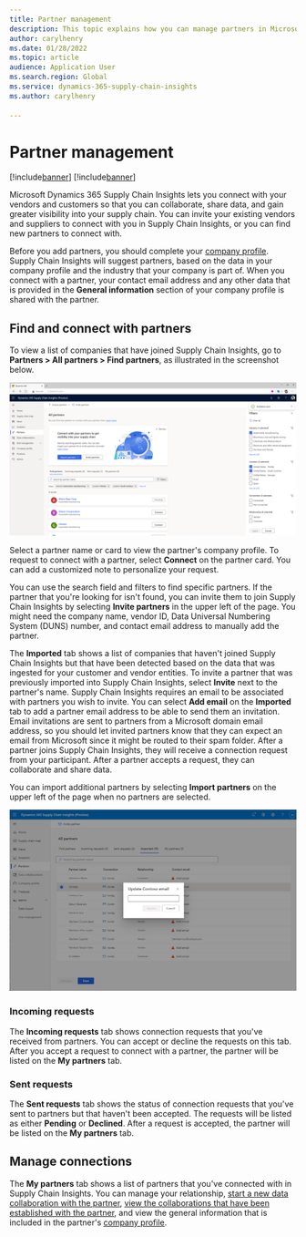 ```yaml
---
title: Partner management
description: This topic explains how you can manage partners in Microsoft Dynamics 365 Supply Chain Insights.
author: carylhenry
ms.date: 01/28/2022
ms.topic: article
audience: Application User
ms.search.region: Global
ms.service: dynamics-365-supply-chain-insights
ms.author: carylhenry

---
```


# Partner management

[!include[banner](includes/banner.md)]
[!include[banner](includes/preview-banner.md)]

Microsoft Dynamics 365 Supply Chain Insights lets you connect with your vendors and customers so that you can collaborate, share data, and gain greater visibility into your supply chain. You can invite your existing vendors and suppliers to connect with you in Supply Chain Insights, or you can find new partners to connect with.

Before you add partners, you should complete your [company profile](company-profile.md). Supply Chain Insights will suggest partners, based on the data in your company profile and the industry that your company is part of. When you connect with a partner, your contact email address and any other data that is provided in the **General information** section of your company profile is shared with the partner.

## Find and connect with partners

To view a list of companies that have joined Supply Chain Insights, go to **Partners \> All partners \> Find partners**, as illustrated in the screenshot below. 

![The Find partners tab of the All partners page showing a list of companies to connect with and a filter box to narrow down the companies](media/find-partners-with-filter.PNG)

Select a partner name or card to view the partner's company profile. To request to connect with a partner, select **Connect** on the partner card. You can add a customized note to personalize your request.

You can use the search field and filters to find specific partners. If the partner that you're looking for isn't found, you can invite them to join Supply Chain Insights by selecting **Invite partners** in the upper left of the page. You might need the company name, vendor ID, Data Universal Numbering System (DUNS) number, and contact email address to manually add the partner.

The **Imported** tab shows a list of companies that haven't joined Supply Chain Insights but that have been detected based on the data that was ingested for your customer and vendor entities. To invite a partner that was previously imported into Supply Chain Insights, select **Invite** next to the partner's name. Supply Chain Insights requires an email to be associated with partners you wish to invite. You can select **Add email** on the **Imported** tab to add a partner email address to be able to send them an invitation. Email invitations are sent to partners from a Microsoft domain email address, so you should let invited partners know that they can expect an email from Microsoft since it might be routed to their spam folder. After a partner joins Supply Chain Insights, they will receive a connection request from your participant. After a partner accepts a request, they can collaborate and share data.

You can import additional partners by selecting **Import partners** on the upper left of the page when no partners are selected.

![Dialog box for updating a partner's email via the Imported tab of the All partners page](media/update-imported-partner-email.png)

### Incoming requests

The **Incoming requests** tab shows connection requests that you've received from partners. You can accept or decline the requests on this tab. After you accept a request to connect with a partner, the partner will be listed on the **My partners** tab.

### Sent requests

The **Sent requests** tab shows the status of connection requests that you've sent to partners but that haven't been accepted. The requests will be listed as either **Pending** or **Declined**. After a request is accepted, the partner will be listed on the **My partners** tab.

## Manage connections

The **My partners** tab shows a list of partners that you've connected with in Supply Chain Insights. You can manage your relationship, [start a new data collaboration with the partner](/articles/create-collaboration.md), [view the collaborations that have been established with the partner](/articles/review-edit-delete-collaboration.md), and view the general information that is included in the partner's [company profile](company-profile.md).
